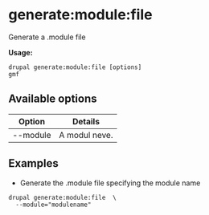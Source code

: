 # generate:module:file
Generate a .module file

**Usage:**
```
drupal generate:module:file [options]
gmf
```

## Available options
Option | Details
-------|-------------
--module | A modul neve.

## Examples
* Generate the .module file specifying the module name
```
drupal generate:module:file  \
  --module="modulename"
```
